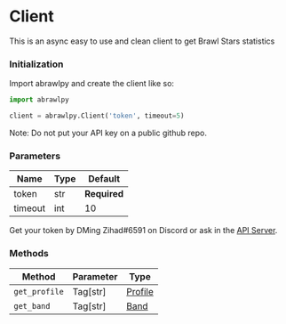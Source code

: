 # Client
This is an async easy to use and clean client to get Brawl Stars statistics

### Initialization
Import abrawlpy and create the client like so:
```py
import abrawlpy

client = abrawlpy.Client('token', timeout=5)
```
Note: Do not put your API key on a public github repo.
### Parameters

| Name | Type | Default |
|------|------|---------|
| token | str | **Required** |
| timeout | int | 10 |
Get your token by DMing Zihad#6591 on Discord or ask in the [API Server](https://discord.gg/6FtGdX7).


### Methods

| Method | Parameter | Type |
|--------|-----------|------|
| `get_profile` | Tag[str] | [Profile](https://github.com/SharpBit/abrawlpy/blob/master/docs/profile.md) |
| `get_band` | Tag[str] | [Band](https://github.com/SharpBit/abrawlpy/blob/master/docs/band.md)
